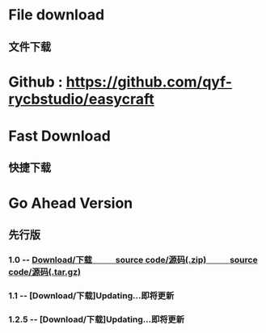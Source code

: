 # File download
## 文件下载
# Github : https://github.com/qyf-rycbstudio/easycraft
# Fast Download
## 快捷下载
# Go Ahead Version
## 先行版
### 1.0 -- [Download/下载][url1.0][&nbsp;&nbsp;&nbsp;&nbsp;&nbsp;&nbsp;&nbsp;&nbsp;&nbsp;&nbsp;&nbsp; source code/源码(.zip)][url1.0_s_zip][&nbsp;&nbsp;&nbsp;&nbsp;&nbsp;&nbsp;&nbsp;&nbsp;&nbsp;&nbsp;&nbsp; source code/源码(.tar.gz)][url1.0_s_targz]
### 1.1 -- [Download/下载]Updating...即将更新
### 1.2.5 -- [Download/下载]Updating...即将更新



[url1.0]:https://github.com/QYF-RYCBStudio/Easycraft/releases/download/0.0.1/easycraft-1.0.jar
[url1.0_s_zip]:https://github.com/QYF-RYCBStudio/Easycraft/archive/refs/tags/0.0.1.zip
[url1.0_s_targz]:https://github.com/QYF-RYCBStudio/Easycraft/archive/refs/tags/0.0.1.tar.gz
